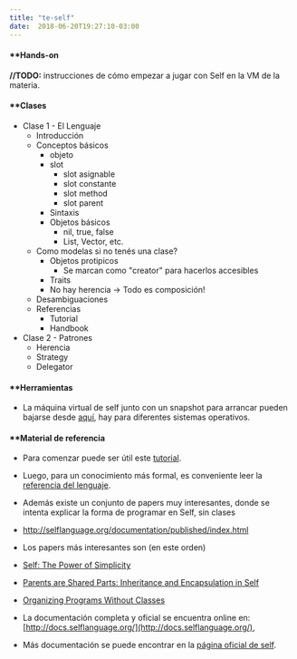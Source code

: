 ```yaml
---
title: "te-self"
date:  2018-06-20T19:27:10-03:00
---
```



#### **[]()Hands-on
**//TODO:** instrucciones de cómo empezar a jugar con Self en la VM de la materia.



#### **[]()Clases
- Clase 1 - El Lenguaje
    - Introducción
    - Conceptos básicos
        - objeto
        - slot
            - slot asignable
            - slot constante
            - slot method
            - slot parent
        - Sintaxis
        - Objetos básicos
            - nil, true, false
            - List, Vector, etc.
    - Como modelas si no tenés una clase?
        - Objetos protipicos
            - Se marcan como "creator" para hacerlos accesibles
        - Traits
        - No hay herencia -> Todo es composición!
    - Desambiguaciones
    - Referencias
        - Tutorial
        - Handbook
- Clase 2 - Patrones
    - Herencia
    - Strategy
    - Delegator


#### **[]()Herramientas

* La máquina virtual de self junto con un snapshot para arrancar pueden bajarse desde [aquí](http://selflanguage.org/download/index.html), hay para diferentes sistemas operativos.


#### **[]()Material de referencia

* Para comenzar puede ser útil este [tutorial](http://selflanguage.org/_static/tutorial/Tutorial/index.html).
* Luego, para un conocimiento más formal, es conveniente leer la [referencia del lenguaje](http://docs.selflanguage.org/langref.html).
* Además existe un conjunto de papers muy interesantes, donde se intenta explicar la forma de programar en Self, sin clases

 * http://selflanguage.org/documentation/published/index.html
 * Los papers más interesantes son (en este orden)


  * [Self: The Power of Simplicity](http://selflanguage.org/documentation/published/self-power.html)
  * [Parents are Shared Parts: Inheritance and Encapsulation in Self](http://selflanguage.org/documentation/published/parents-shared-parts.html)

  * [Organizing Programs Without Classes](http://selflanguage.org/documentation/published/organizing-programs.html)

* La documentación completa y oficial se encuentra online en: [http://docs.selflanguage.org/](http://docs.selflanguage.org/), 

* Más documentación se puede encontrar en la [página oficial de self](http://selflanguage.org/documentation/index.html).